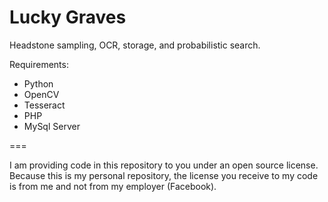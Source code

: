 # Lucky Graves
Headstone sampling, OCR, storage, and probabilistic search.

Requirements:
- Python
- OpenCV
- Tesseract
- PHP
- MySql Server

===

I am providing code in this repository to you under an open source license. Because this is my personal repository, the license you receive to my code is from me and not from my employer (Facebook).
